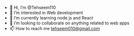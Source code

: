 - 👋 Hi, I’m @Tehseem110
- 👀 I’m interested in Web development
- 🌱 I’m currently learning node js and React
- 💞️ I’m looking to collaborate on anything related to web apps
- 📫 How to reach me tehseem010@gmail.com

<!---
Tehseem110/Tehseem110 is a ✨ special ✨ repository because its `README.md` (this file) appears on your GitHub profile.
You can click the Preview link to take a look at your changes.
--->
